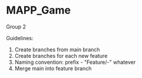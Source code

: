 # MAPP_Game
 Group 2
 
 Guidelines:
 1. Create branches from main branch
 2. Create branches for each new feature
 3. Naming convention: prefix - "Feature/-" whatever
 4. Merge main into feature branch
 
